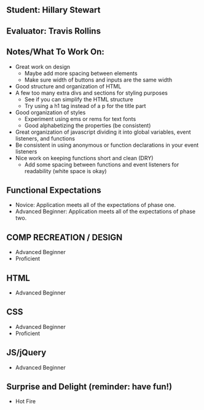 ## Student: Hillary Stewart
## Evaluator: Travis Rollins
## Notes/What To Work On:
* Great work on design
  * Maybe add more spacing between elements
  * Make sure width of buttons and inputs are the same width
* Good structure and organization of HTML
* A few too many extra divs and sections for styling purposes
  * See if you can simplify the HTML structure
  * Try using a h1 tag instead of a p for the title part
* Good organization of styles
  * Experiment using ems or rems for text fonts
  * Good alphabetizing the properties (be consistent)
* Great organization of javascript dividing it into global variables, event listeners, and functions
* Be consistent in using anonymous or function declarations in your event listeners
* Nice work on keeping functions short and clean (DRY)
  * Add some spacing between functions and event listeners for readability (white space is okay)


## Functional Expectations

* Novice: Application meets all of the expectations of phase one.  
* Advanced Beginner: Application meets all of the expectations of phase two.  


## COMP RECREATION / DESIGN

* Advanced Beginner  
* Proficient  


## HTML

* Advanced Beginner  


## CSS

* Advanced Beginner  
* Proficient  


## JS/jQuery

* Advanced Beginner  


## Surprise and Delight (reminder: have fun!)

* Hot Fire  